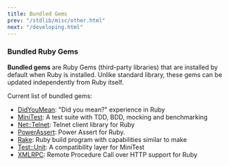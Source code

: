 ```yaml
---
title: Bundled Gems
prev: "/stdlib/misc/other.html"
next: "/developing.html"
---
```


### Bundled Ruby Gems

**Bundled gems** are Ruby Gems (third-party libraries) that are
installed by default when Ruby is installed. Unlike standard library,
these gems can be updated independently from Ruby itself.

Current list of bundled gems:

* <a href='https://github.com/yuki24/did_you_mean' class='remote'
  target='_blank'>DidYouMean</a>\: "Did you mean?" experience in Ruby
* <a href='https://github.com/seattlerb/minitest' class='remote'
  target='_blank'>MiniTest</a>\: A test suite with TDD, BDD, mocking and
  benchmarking
* <a href='https://github.com/ruby/net-telnet' class='remote'
  target='_blank'>Net::Telnet</a>\: Telnet client library for Ruby
* <a href='https://github.com/k-tsj/power_assert' class='remote'
  target='_blank'>PowerAssert</a>\: Power Assert for Ruby.
* <a href='https://github.com/ruby/rake' class='remote'
  target='_blank'>Rake</a>\: Ruby build program with capabilities
  similar to make
* <a href='https://github.com/test-unit/test-unit' class='remote'
  target='_blank'>Test::Unit</a>\: A compatibility layer for MiniTest
* <a href='https://github.com/ruby/xmlrpc' class='remote'
  target='_blank'>XMLRPC</a>\: Remote Procedure Call over HTTP support
  for Ruby

